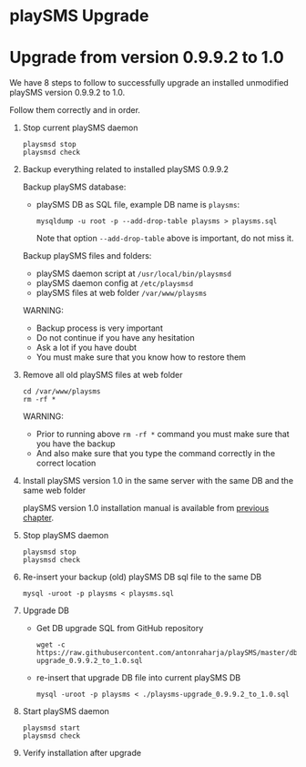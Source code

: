 playSMS Upgrade
===============

# Upgrade from version 0.9.9.2 to 1.0

We have 8 steps to follow to successfully upgrade an installed unmodified playSMS version 0.9.9.2 to 1.0.

Follow them correctly and in order.

1.  Stop current playSMS daemon

    ```
    playsmsd stop
    playsmsd check
    ```

2.  Backup everything related to installed playSMS 0.9.9.2

    Backup playSMS database:
    - playSMS DB as SQL file, example DB name is `playsms`:
    
      ```
      mysqldump -u root -p --add-drop-table playsms > playsms.sql
      ```
      
      Note that option `--add-drop-table` above is important, do not miss it.
    
    Backup playSMS files and folders:
    - playSMS daemon script at `/usr/local/bin/playsmsd`
    - playSMS daemon config at `/etc/playsmsd`
    - playSMS files at web folder `/var/www/playsms`
    
    WARNING:
    - Backup process is very important
    - Do not continue if you have any hesitation
    - Ask a lot if you have doubt
    - You must make sure that you know how to restore them

3.  Remove all old playSMS files at web folder

    ```
    cd /var/www/playsms
    rm -rf *
    ```
    
    WARNING: 
    - Prior to running above `rm -rf *` command you must make sure that you have the backup
    - And also make sure that you type the command correctly in the correct location

4.  Install playSMS version 1.0 in the same server with the same DB and the same web folder

    playSMS version 1.0 installation manual is available from [previous chapter](../playSMS-Installation/README.md).

5.  Stop playSMS daemon

    ```
    playsmsd stop
    playsmsd check
    ```


6.  Re-insert your backup (old) playSMS DB sql file to the same DB

    ```
    mysql -uroot -p playsms < playsms.sql
    ```

7.  Upgrade DB

    - Get DB upgrade SQL from GitHub repository
    
      ```
      wget -c https://raw.githubusercontent.com/antonraharja/playSMS/master/db/playsms-upgrade_0.9.9.2_to_1.0.sql
      ```

    - re-insert that upgrade DB file into current playSMS DB
    
      ```
      mysql -uroot -p playsms < ./playsms-upgrade_0.9.9.2_to_1.0.sql
      ```

8.  Start playSMS daemon

    ```
    playsmsd start
    playsmsd check
    ```

9.  Verify installation after upgrade

